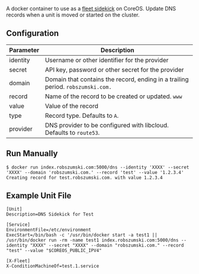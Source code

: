 A docker container to use as a [fleet sidekick](http://coreos.com/docs/launching-containers/launching/launching-containers-fleet/#run-a-simple-sidekick) on CoreOS. Update DNS records when a unit is moved or started on the cluster.

## Configuration

| Parameter | Description |
|-----------|-------------|
| identity  | Username or other identifier for the provider |
| secret    | API key, password or other secret for the provider |
| domain    | Domain that contains the record, ending in a trailing period. `robszumski.com.` |
| record    | Name of the record to be created or updated. `www` |
| value     | Value of the record |
| type      | Record type. Defaults to `A`. |
| provider  | DNS provider to be configured with libcloud. Defaults to `route53`. |

## Run Manually
```
$ docker run index.robszumski.com:5000/dns --identity 'XXXX' --secret 'XXXX' --domain 'robszumski.com.' --record 'test' --value '1.2.3.4'
Creating record for test.robszumski.com. with value 1.2.3.4
```

## Example Unit File
```
[Unit]
Description=DNS Sidekick for Test

[Service]
EnvironmentFile=/etc/environment
ExecStart=/bin/bash -c '/usr/bin/docker start -a test1 || /usr/bin/docker run -rm -name test1 index.robszumski.com:5000/dns --identity "XXXX" --secret "XXXX" --domain "robszumski.com." --record "test" --value "$COREOS_PUBLIC_IPV4" 

[X-Fleet]
X-ConditionMachineOf=test.1.service
```

